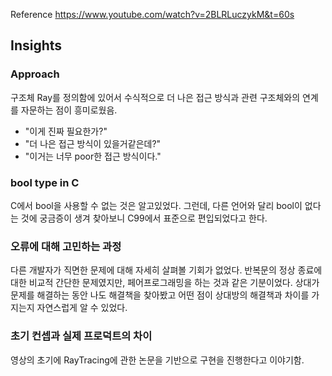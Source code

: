 Reference
https://www.youtube.com/watch?v=2BLRLuczykM&t=60s

## Insights
### Approach
구조체 Ray를 정의함에 있어서 수식적으로 더 나은 접근 방식과 관련 구조체와의 연계를 자문하는 점이 흥미로웠음.

- "이게 진짜 필요한가?"
- "더 나은 접근 방식이 있을거같은데?"
- "이거는 너무 poor한 접근 방식이다."

### bool type in C
C에서 bool을 사용할 수 없는 것은 알고있었다. 그런데, 다른 언어와 달리 bool이 없다는 것에 궁금증이 생겨 찾아보니 C99에서 표준으로 편입되었다고 한다.


### 오류에 대해 고민하는 과정
다른 개발자가 직면한 문제에 대해 자세히 살펴볼 기회가 없었다. 반복문의 정상 종료에 대한 비교적 간단한 문제였지만, 페어프로그래밍을 하는 것과 같은 기분이었다. 상대가 문제를 해결하는 동안 나도 해결책을 찾아봤고 어떤 점이 상대방의 해결책과 차이를 가지는지 자연스럽게 알 수 있었다.

### 초기 컨셉과 실제 프로덕트의 차이
영상의 초기에 RayTracing에 관한 논문을 기반으로 구현을 진행한다고 이야기함.